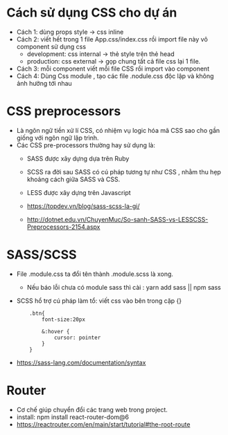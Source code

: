 # Cách sử dụng CSS cho dự án 
+ Cách 1: dùng props style -> css inline
+ Cách 2: viết hết trong 1 file App.css/index.css rồi import file này vô component sử dụng css
    + development: css internal -> thẻ style trên thẻ head
    + production: css external -> gọp chung tất cả file css lại 1 file.
+ Cách 3: mỗi component viết mỗi file CSS rồi import vào component
+ Cách 4: Dùng Css module , tạo các file .nodule.css độc lập và không ảnh hưởng tới nhau 

# CSS preprocessors
+ Là ngôn ngữ tiền xử lí CSS, có nhiệm vụ logic hóa mã CSS sao cho gần giống với ngôn ngữ lập trình.
+ Các CSS pre-processors thường hay sử dụng là:
    + SASS được xây dựng dựa trên Ruby
    + SCSS ra đời sau SASS có cú pháp tương tự như CSS , nhằm thu hẹp khoảng cách giữa SASS và CSS.
    + LESS được xây dựng trên Javascript

    + https://topdev.vn/blog/sass-scss-la-gi/
    + http://dotnet.edu.vn/ChuyenMuc/So-sanh-SASS-vs-LESSCSS-Preprocessors-2154.aspx

# SASS/SCSS 
+ File .module.css ta đổi tên thành .module.scss là xong.
    + Nếu báo lỗi chưa có module sass thì cài : yarn add sass || npm sass

+ SCSS hổ trợ cú pháp làm tổ: viết css vào bên trong cặp {}
    ```
        .btn{
            font-size:20px

            &:hover {
                cursor: pointer
            }
        }
    ```
+ https://sass-lang.com/documentation/syntax


# Router
+ Cơ chế giúp chuyển đổi các trang web trong project.
+ install: npm install react-router-dom@6
+ https://reactrouter.com/en/main/start/tutorial#the-root-route